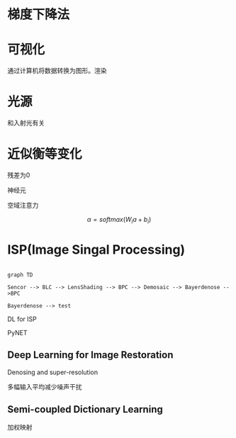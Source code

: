 # 梯度下降法

# 可视化
通过计算机将数据转换为图形。渲染

# 光源
和入射光有关

# 近似衡等变化

残差为0

神经元

空域注意力

$$\alpha = softmax(W_{i}a + b_{i})$$

# ISP(Image Singal Processing)

```mermaid

graph TD

Sencor --> BLC --> LensShading --> BPC --> Demosaic --> Bayerdenose -->BPC

Bayerdenose --> test

```

DL for ISP

PyNET

## Deep Learning for Image Restoration

Denosing and super-resolution

多幅输入平均减少噪声干扰

## Semi-coupled Dictionary Learning

加权映射
